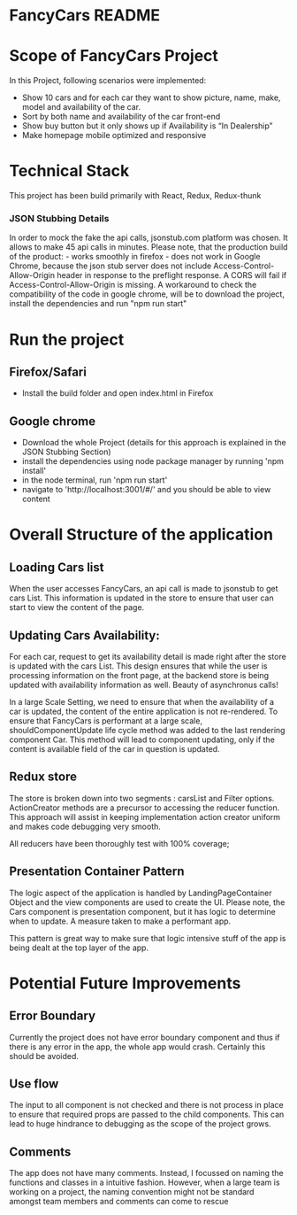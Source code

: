 # FancyCars README

# Scope of FancyCars Project
In this Project, following scenarios were implemented:
 - Show 10 cars and for each car they want to show picture, name, make, model and availability of the car.
 - Sort by both name and availability of the car
front-end
 - Show buy button but it only shows up if Availability is “In Dealership”
 - Make homepage mobile optimized and responsive

# Technical Stack
This project has been build primarily with React, Redux, Redux-thunk

### JSON Stubbing Details
In order to mock the fake the api calls, jsonstub.com platform was chosen. It allows to make 45 api calls in minutes. Please note, that the production build of the product:
	- works smoothly in firefox
	- does not work in Google Chrome, because the json stub server does not include Access-Control-Allow-Origin header in response to the preflight response. A CORS will fail if Access-Control-Allow-Origin is missing.
	A workaround to check the compatibility of the code in google chrome, will be to download the project, install the dependencies and run "npm run start"

# Run the project
## Firefox/Safari
- Install the build folder and open index.html in Firefox

## Google chrome
 - Download the whole Project (details for this approach is explained in the JSON Stubbing Section)
 - install the dependencies using node package manager by running 'npm install'
 - in the node terminal, run 'npm run start'
 - navigate to 'http://localhost:3001/#/' and you should be able to view content

# Overall Structure of the application
## Loading Cars list
When the user accesses FancyCars, an api call is made to jsonstub to get cars List. This information is updated in the store to ensure that user can start to view the content of the page.

## Updating Cars Availability:
For each car, request to get its availability detail is made right after the store is updated with the cars List. This design ensures that while the user is processing information on the front page, at the backend store is being updated with availability information as well. Beauty of asynchronus calls!

In a large Scale Setting, we need to ensure that when the availability of a car is updated, the content of the entire application is not re-rendered. To ensure that FancyCars is performant at a large scale, shouldComponentUpdate life cycle method was added to the last rendering component Car. This method will lead to component updating, only if the content is available field of the car in question is updated.

## Redux store
The store is broken down into two segments : carsList and Filter options.
ActionCreator methods are a precursor to accessing the reducer function. This approach will assist in keeping implementation action creator uniform and makes code debugging very smooth.

All reducers have been thoroughly test with 100% coverage;

## Presentation Container Pattern
The logic aspect of the application is handled by LandingPageContainer Object and the view components are used to create the UI. Please note, the Cars component is presentation component, but it has logic to determine when to update. A measure taken to make a performant app.

This pattern is great way to make sure that logic intensive stuff of the app is being dealt at the top layer of the app.

# Potential Future Improvements
## Error Boundary
Currently the project does not have error boundary  component and thus if there is any error in the app, the whole app would crash. Certainly this should be avoided.

## Use flow
The input to all component is not checked and there is not process in place to ensure that required props are passed to the child components. This can lead to huge hindrance to debugging as the scope of the project grows.

## Comments
The app does not have many comments. Instead, I focussed on naming the functions and classes in a intuitive fashion. However, when a large team is working on a project, the naming convention might not be standard amongst team members and comments can come to rescue
